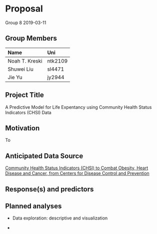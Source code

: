 Proposal
================
Group 8
2019-03-11

Group Members
-------------

| Name           | Uni     |
|:---------------|:--------|
| Noah T. Kreski | ntk2109 |
| Shuwei Liu     | sl4471  |
| Jie Yu         | jy2944  |

Project Title
-------------

A Predictive Model for Life Expentancy using Community Health Status Indicators (CHSI) Data

Motivation
----------

To

Anticipated Data Source
-----------------------

[Community Health Status Indicators (CHSI) to Combat Obesity, Heart Disease and Cancer, from Centers for Disease Control and Prevention](https://healthdata.gov/dataset/community-health-status-indicators-chsi-combat-obesity-heart-disease-and-cancer)

Response(s) and predictors
--------------------------

Planned analyses
----------------

-   Data exploration: descriptive and visualization

-
